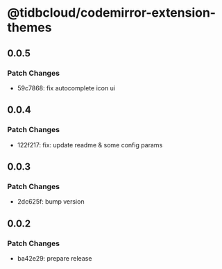 # @tidbcloud/codemirror-extension-themes

## 0.0.5

### Patch Changes

- 59c7868: fix autocomplete icon ui

## 0.0.4

### Patch Changes

- 122f217: fix: update readme & some config params

## 0.0.3

### Patch Changes

- 2dc625f: bump version

## 0.0.2

### Patch Changes

- ba42e29: prepare release
